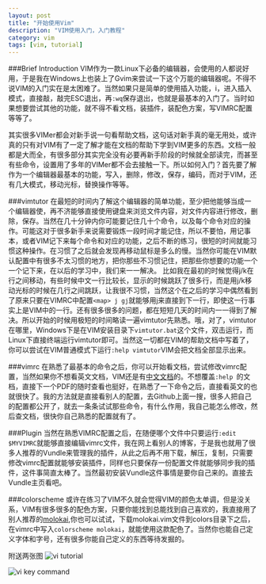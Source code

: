 ```yaml
---
layout: post
title: "开始使用Vim"
description: "VIM使用入门，入门教程"
category: vim
tags: [vim, tutorial]
---
```


###Brief Introduction
VIM作为一款Linux下必备的编辑器，会使用的人都说好用，于是我在Windows上也装上了Gvim来尝试一下这个万能的编辑器呢。不得不说VIM的入门实在是太困难了。当然如果只是简单的使用插入功能，i，进入插入模式，直接敲，敲完ESC退出，再`:wq`保存退出，也就是最基本的入门了。当时如果想要尝试其他的功能，就不得不看文档，装插件，装配色方案，写VIMRC配置等等了。

其实很多VIMer都会对新手说一句看帮助文档，这句话对新手真的毫无用处，或许真的只有对VIM有了一定了解才能在文档的帮助下学到VIM更多的东西。文档一般都是大而全，有很多部分其实完全没有必要再新手阶段的时候就全部读完，而甚至有些命令，设置用了多年的VIMer都不会去接触一下。所以如何入门？首先要了解作为一个编辑器最基本的功能，写入，删除，修改，保存，编码，而对于VIM，还有几大模式，移动光标，替换操作等等。

###vimtutor
在最短的时间内了解这个编辑器的简单功能，至少把他能够当成一个编辑器使，再不济能够直接使用键盘来浏览文件内容，对文件内容进行修改，删除，保存。当然在几十分钟内你可能要记住几十个命令，以及每个命令对应的操作。可能这对于很多新手来说需要锻炼一段时间才能记住，所以不要怕，用记事本，或者VIM记下来每个命令和对应的功能，之后不断的练习，很短的时间就能习惯这种操作。在习惯了之后就会发现再移动鼠标是多么的慢。当然你可能在VIM默认配置中有很多不太习惯的地方，把你那些不习惯记住，把那些你想要的功能一个一个记下来，在以后的学习中，我们来一一解决。
比如我在最初的时候觉得j/k在行之间移动，有些时候中文一行比较长，显示的时候跳跃了很多行，而是用j/k移动光标的时候在几行之间跳跃，让我很不习惯，当然这个在之后的学习中偶然看到了原来只要在VIMRC中配置`<map> j gj`就能够用j来直接到下一行，即使这一行事实上是VIM中的一行。还有很多很多的问题，都在短短几天的时间内一一得到了解决。所以开始的时候用极短的时间略读一遍vimtutor先熟悉。哦，对了，vimtutor在哪里，Windows下是在VIM安装目录下`vimtutor.bat`这个文件，双击运行，而Linux下直接终端运行vimtutor即可。当然这一切都在VIM的帮助文档中写着了，你可以尝试在VIM普通模式下运行`:help vimtutor`VIM会把文档全部显示出来。

###vimrc
在熟悉了最基本的命令之后，你可以开始看文档，尝试修改vimrc配置，当然如果你不想看英文文档，VIM还是有[中文文档](http://vimcdoc.sourceforge.net/)的。不想覆盖`:help `的文档，直接下一个PDF的随时查看也挺好，在熟悉了一下命令之后，直接看英文的也就很快了。我的方法就是直接看别人的配置，去Github上面一搜，很多人把自己的配置都公开了，就去一条条试试那些命令，有什么作用，我自己能怎么修改，然后查文档，很快你自己熟悉的配置就有了。

###Plugin
当然在熟悉VIMRC配置之后，在随便哪个文件中只要运行`:edit $MYVIMRC`就能够直接编辑vimrc文件，我在网上看别人的博客，于是我也就用了很多人推荐的Vundle来管理我的插件，从此之后再不用下载，解压，复制，只需要修改vimrc配置就能够安装插件，同样也只要保存一份配置文件就能够同步我的插件，这件事简直太棒了。当然最初安装Vundle这件事情是要你自己来的。直接去Vundle主页看吧。

###colorscheme
或许在练习了VIM不久就会觉得VIM的颜色太单调，但是没关系，VIM有很多很多的配色方案，只要你能找到总能找到自己喜欢的，我直接用了别人推荐的[molokai](https://github.com/tomasr/molokai),你也可以试试，下载molokai.vim文件到colors目录下之后，在vimrc中写入`colorscheme molokai`，就能使用这款配色了。当然你也能自己定义字体和字号，还有很多你能自己定义的东西等待发掘的。

附送两张图
![vi tutorial](https://lh5.googleusercontent.com/-Ox74nXfnQ0s/VUZBTBRQjjI/AAAAAAAAnjk/yw6e1DG7AWA/s0/vi_tutorial.png)

![vi key command](https://lh5.googleusercontent.com/-777zNXGtePg/VUSf2KO3eoI/AAAAAAAAnjM/zrkNBCUya0o/s0/gVim_commond_tree.png)
